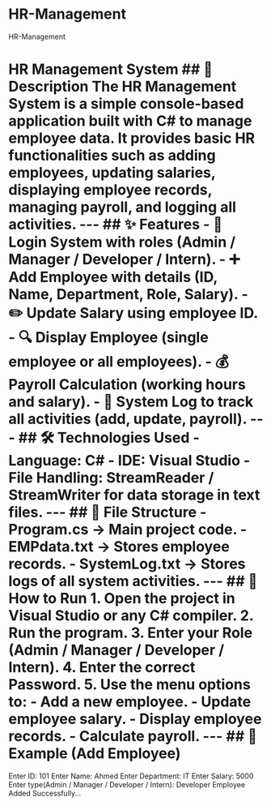 # HR-Management
HR-Management
# HR Management System ## 📖 Description The **HR Management System** is a simple console-based application built with **C#** to manage employee data. It provides basic HR functionalities such as adding employees, updating salaries, displaying employee records, managing payroll, and logging all activities. --- ## ✨ Features - 🔑 **Login System** with roles (Admin / Manager / Developer / Intern). - ➕ **Add Employee** with details (ID, Name, Department, Role, Salary). - ✏️ **Update Salary** using employee ID. - 🔍 **Display Employee** (single employee or all employees). - 💰 **Payroll Calculation** (working hours and salary). - 📝 **System Log** to track all activities (add, update, payroll). --- ## 🛠️ Technologies Used - Language: **C#** - IDE: **Visual Studio** - File Handling: **StreamReader / StreamWriter** for data storage in text files. --- ## 📂 File Structure - **Program.cs** → Main project code. - **EMPdata.txt** → Stores employee records. - **SystemLog.txt** → Stores logs of all system activities. --- ## 🚀 How to Run 1. Open the project in **Visual Studio** or any C# compiler. 2. Run the program. 3. Enter your **Role** (Admin / Manager / Developer / Intern). 4. Enter the correct **Password**. 5. Use the menu options to: - Add a new employee. - Update employee salary. - Display employee records. - Calculate payroll. --- ## 📌 Example (Add Employee) 
Enter ID: 101
Enter Name: Ahmed
Enter Department: IT
Enter Salary: 5000
Enter type(Admin / Manager / Developer / Intern): Developer
Employee Added Successfully...

